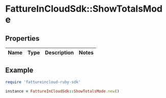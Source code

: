 # FattureInCloudSdk::ShowTotalsMode

## Properties

| Name | Type | Description | Notes |
| ---- | ---- | ----------- | ----- |

## Example

```ruby
require 'fattureincloud-ruby-sdk'

instance = FattureInCloudSdk::ShowTotalsMode.new()
```

